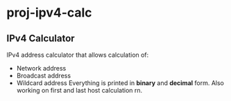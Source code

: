 # proj-ipv4-calc
## IPv4 Calculator
IPv4 address calculator that allows calculation of:
 - Network address
 - Broadcast address
 - Wildcard address
 Everything is printed in **binary** and **decimal** form. Also working on first and last host calculation rn.